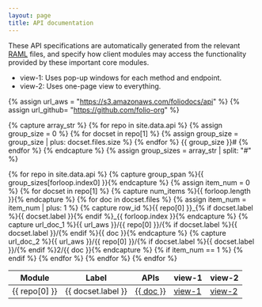 ```yaml
---
layout: page
title: API documentation
---
```


These API specifications are automatically generated from the relevant
[RAML](https://github.com/folio-org/raml)
files, and specify how client modules may
access the functionality provided by these important core modules.

* view-1: Uses pop-up windows for each method and endpoint.
* view-2: Uses one-page view to everything.

{% assign url_aws = "https://s3.amazonaws.com/foliodocs/api" %}
{% assign url_github= "https://github.com/folio-org" %}

{% capture array_str %}
{% for repo in site.data.api %}
  {% assign group_size = 0 %}
  {% for docset in repo[1] %}
    {% assign group_size = group_size | plus: docset.files.size %}
  {% endfor %}
  {{ group_size }}#
{% endfor %}
{% endcapture %}
{% assign group_sizes = array_str | split: "#" %}

<table>
  <thead>
    <tr>
      <th title="Module">Module</th>
      <th title="Label">Label</th>
      <th title="APIs and link to RAML source">APIs</th>
      <th title="View 1: using raml2html">view-1</th>
      <th title="View 2: using raml-fleece">view-2</th>
    </tr>
  </thead>
  <tbody>
  {% for repo in site.data.api %}
    {% capture group_span %}{{ group_sizes[forloop.index0] }}{% endcapture %}
    {% assign item_num = 0 %}
    {% for docset in repo[1] %}
      {% capture num_items %}{{ forloop.length }}{% endcapture %}
      {% for doc in docset.files %}
        {% assign item_num = item_num | plus: 1 %}
        {% capture row_id %}{{ repo[0] }}_{% if docset.label %}{{ docset.label }}{% endif %}_{{ forloop.index }}{% endcapture %}
        {% capture url_doc_1 %}{{ url_aws }}/{{ repo[0] }}/{% if docset.label %}{{ docset.label }}/{% endif %}{{ doc }}{% endcapture %}
        {% capture url_doc_2 %}{{ url_aws }}/{{ repo[0] }}/{% if docset.label %}{{ docset.label }}/{% endif %}2/{{ doc }}{% endcapture %}
        <tr id="{{ row_id }}">
          {% if item_num == 1 %}
          <td id="{{ repo[0] }}" rowspan="{{ group_span }}"> {{ repo[0] }} </td>
          {% endif %}
          <td> {{ docset.label }}</td>
          <td>
            <a href="{{ url_github }}/{{ repo[0] }}/blob/master/{{ docset.directory }}/{{ doc }}.raml"> {{ doc }}</a>
          </td>
          <td><a href="{{ url_doc_1 }}.html">view-1</a></td>
          <td><a href="{{ url_doc_2 }}.html">view-2</a></td>
        </tr>
      {% endfor %}
    {% endfor %}
  {% endfor %}
  </tbody>
</table>
